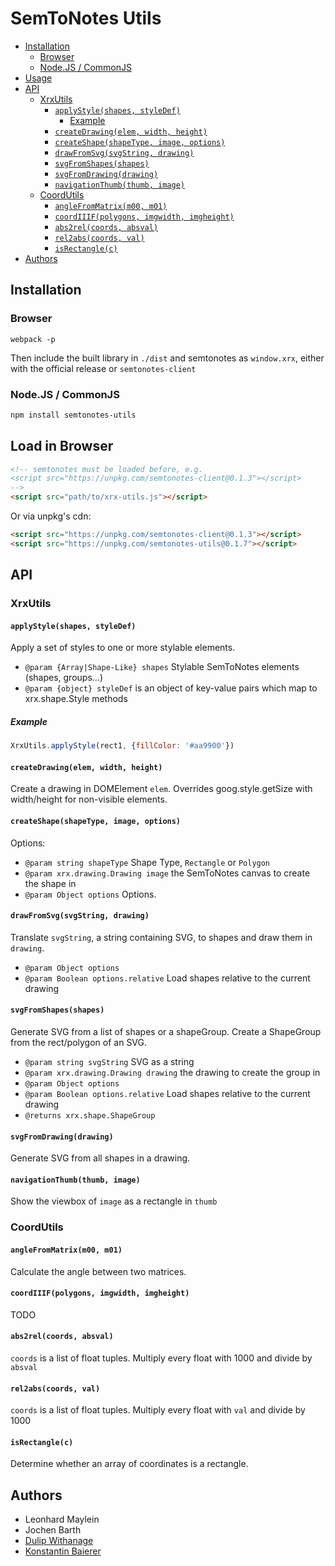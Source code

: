 # SemToNotes Utils

<!-- BEGIN-MARKDOWN-TOC -->
* [Installation](#installation)
	* [Browser](#browser)
	* [Node.JS / CommonJS](#nodejs--commonjs)
* [Usage](#usage)
* [API](#api)
	* [XrxUtils](#xrxutils)
		* [`applyStyle(shapes, styleDef)`](#applystyleshapes-styledef)
			* [Example](#example)
		* [`createDrawing(elem, width, height)`](#createdrawingelem-width-height)
		* [`createShape(shapeType, image, options)`](#createshapeshapetype-image-options)
		* [`drawFromSvg(svgString, drawing)`](#drawfromsvgsvgstring-drawing)
		* [`svgFromShapes(shapes)`](#svgfromshapesshapes)
		* [`svgFromDrawing(drawing)`](#svgfromdrawingdrawing)
		* [`navigationThumb(thumb, image)`](#navigationthumbthumb-image)
	* [CoordUtils](#coordutils)
		* [`angleFromMatrix(m00, m01)`](#anglefrommatrixm00-m01)
		* [`coordIIIF(polygons, imgwidth, imgheight)`](#coordiiifpolygons-imgwidth-imgheight)
		* [`abs2rel(coords, absval)`](#abs2relcoords-absval)
		* [`rel2abs(coords, val)`](#rel2abscoords-val)
		* [`isRectangle(c)`](#isrectanglec)
* [Authors](#authors)

<!-- END-MARKDOWN-TOC -->

## Installation

### Browser

```
webpack -p
```

Then include the built library in `./dist` and semtonotes as `window.xrx`, either with the official release or `semtonotes-client`

### Node.JS / CommonJS

```sh
npm install semtonotes-utils
```

## Load in Browser

```html
<!-- semtonotes must be loaded before, e.g.
<script src="https://unpkg.com/semtonotes-client@0.1.3"></script>
-->
<script src="path/to/xrx-utils.js"></script>
```

Or via unpkg's cdn:

```html
<script src="https://unpkg.com/semtonotes-client@0.1.3"></script>
<script src="https://unpkg.com/semtonotes-utils@0.1.7"></script>
```

## API

<!-- BEGIN-RENDER src/xrx-utils.js -->
### XrxUtils
#### `applyStyle(shapes, styleDef)`
Apply a set of styles to one or more stylable elements.

- `@param {Array|Shape-Like} shapes` Stylable SemToNotes elements (shapes, groups...)
- `@param {object} styleDef` is an object of key-value pairs which map to xrx.shape.Style
methods

##### Example

```js
XrxUtils.applyStyle(rect1, {fillColor: '#aa9900'})
```
#### `createDrawing(elem, width, height)`
Create a drawing in DOMElement `elem`. Overrides goog.style.getSize with
width/height for non-visible elements.
#### `createShape(shapeType, image, options)`
Options:
- `@param string shapeType` Shape Type, `Rectangle` or `Polygon`
- `@param xrx.drawing.Drawing image` the SemToNotes canvas to create the shape in
- `@param Object options` Options.
#### `drawFromSvg(svgString, drawing)`
Translate `svgString`, a string containing SVG, to shapes and draw them
in `drawing`.
- `@param Object options`
- `@param Boolean options.relative` Load shapes relative to the current drawing
#### `svgFromShapes(shapes)`
Generate SVG from a list of shapes or a shapeGroup.
Create a ShapeGroup from the rect/polygon of an SVG.
- `@param string svgString` SVG as a string
- `@param xrx.drawing.Drawing drawing` the drawing to create the group in
- `@param Object options`
- `@param Boolean options.relative` Load shapes relative to the current drawing
- `@returns xrx.shape.ShapeGroup`
#### `svgFromDrawing(drawing)`
Generate SVG from all shapes in a drawing.
#### `navigationThumb(thumb, image)`
Show the viewbox of `image` as a rectangle in `thumb`

<!-- END-RENDER -->

<!-- BEGIN-RENDER src/coord-utils.js -->
### CoordUtils
#### `angleFromMatrix(m00, m01)`
Calculate the angle between two matrices.
#### `coordIIIF(polygons, imgwidth, imgheight)`
TODO
#### `abs2rel(coords, absval)`
`coords` is a list of float tuples. Multiply every float with 1000 and divide by `absval`
#### `rel2abs(coords, val)`
`coords` is a list of float tuples. Multiply every float with `val` and divide by 1000
#### `isRectangle(c)`
Determine whether an array of coordinates is a rectangle.

<!-- END-RENDER -->

## Authors

* Leonhard Maylein
* Jochen Barth
* [Dulip Withanage](https://github.com/withanage)
* [Konstantin Baierer](https://github.com/kba)
